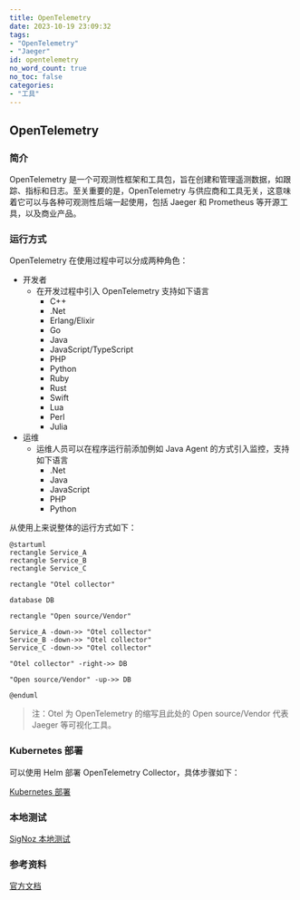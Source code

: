 ```yaml
---
title: OpenTelemetry
date: 2023-10-19 23:09:32
tags:
- "OpenTelemetry"
- "Jaeger"
id: opentelemetry
no_word_count: true
no_toc: false
categories:
- "工具"
---
```


## OpenTelemetry

### 简介

OpenTelemetry 是一个可观测性框架和工具包，旨在创建和管理遥测数据，如跟踪、指标和日志。至关重要的是，OpenTelemetry 与供应商和工具无关，这意味着它可以与各种可观测性后端一起使用，包括 Jaeger 和 Prometheus 等开源工具，以及商业产品。

### 运行方式

OpenTelemetry 在使用过程中可以分成两种角色：

- 开发者
    - 在开发过程中引入 OpenTelemetry 支持如下语言
        - C++
        - .Net
        - Erlang/Elixir
        - Go
        - Java
        - JavaScript/TypeScript
        - PHP
        - Python
        - Ruby
        - Rust
        - Swift
        - Lua
        - Perl
        - Julia
- 运维
    - 运维人员可以在程序运行前添加例如 Java Agent 的方式引入监控，支持如下语言
        - .Net
        - Java
        - JavaScript
        - PHP
        - Python

从使用上来说整体的运行方式如下：

```plantuml
@startuml
rectangle Service_A
rectangle Service_B
rectangle Service_C

rectangle "Otel collector"

database DB

rectangle "Open source/Vendor"

Service_A -down->> "Otel collector"
Service_B -down->> "Otel collector"
Service_C -down->> "Otel collector"

"Otel collector" -right->> DB

"Open source/Vendor" -up->> DB

@enduml
```

> 注：Otel 为 OpenTelemetry 的缩写且此处的 Open source/Vendor 代表 Jaeger 等可视化工具。

### Kubernetes 部署

可以使用 Helm 部署 OpenTelemetry Collector，具体步骤如下：

[Kubernetes 部署](https://opentelemetry.io/docs/kubernetes/helm/collector/)

### 本地测试

[SigNoz 本地测试](https://signoz.io/docs/install/docker/)

### 参考资料

[官方文档](https://opentelemetry.io/docs/)
